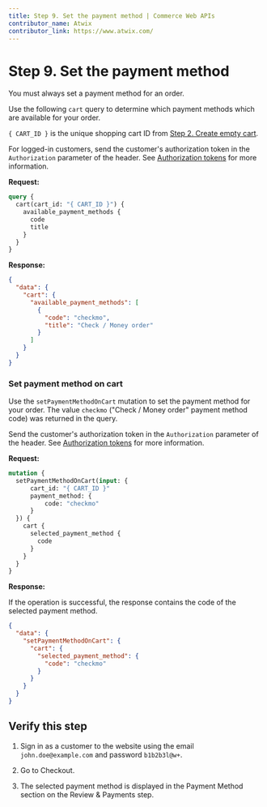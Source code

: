 ```yaml
---
title: Step 9. Set the payment method | Commerce Web APIs
contributor_name: Atwix
contributor_link: https://www.atwix.com/
---
```


# Step 9. Set the payment method

<InlineAlert variant="success" slots="text" />

You must always set a payment method for an order.

Use the following `cart` query to determine which payment methods which are available for your order.

`{ CART_ID }` is the unique shopping cart ID from [Step 2. Create empty cart](../../tutorials/checkout/add-product-to-cart.md).

For logged-in customers, send the customer's authorization token in the `Authorization` parameter of the header. See [Authorization tokens](../../usage/authorization-tokens.md) for more information.

**Request:**

```graphql
query {
  cart(cart_id: "{ CART_ID }") {
    available_payment_methods {
      code
      title
    }
  }
}
```

**Response:**

```json
{
  "data": {
    "cart": {
      "available_payment_methods": [
        {
          "code": "checkmo",
          "title": "Check / Money order"
        }
      ]
    }
  }
}
```

### Set payment method on cart

Use the `setPaymentMethodOnCart` mutation to set the payment method for your order. The value `checkmo` ("Check / Money order" payment method code) was returned in the query.

Send the customer's authorization token in the `Authorization` parameter of the header. See [Authorization tokens](../../usage/authorization-tokens.md) for more information.

**Request:**

```graphql
mutation {
  setPaymentMethodOnCart(input: {
      cart_id: "{ CART_ID }"
      payment_method: {
          code: "checkmo"
      }
  }) {
    cart {
      selected_payment_method {
        code
      }
    }
  }
}
```

**Response:**

If the operation is successful, the response contains the code of the selected payment method.

```json
{
  "data": {
    "setPaymentMethodOnCart": {
      "cart": {
        "selected_payment_method": {
          "code": "checkmo"
        }
      }
    }
  }
}
```

## Verify this step

1. Sign in as a customer to the website using the email `john.doe@example.com` and password `b1b2b3l@w+`.

1. Go to Checkout.

1. The selected payment method is displayed in the Payment Method section on the Review & Payments step.
